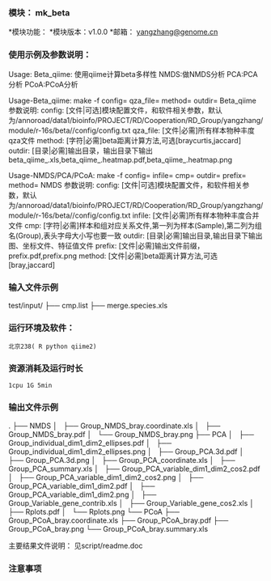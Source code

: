 ### 模块： mk_beta

*模块功能：
*模块版本：v1.0.0
*邮箱： yangzhang@genome.cn

### 使用示例及参数说明：

Usage:
	 Beta_qiime: 使用qiime计算beta多样性
	 NMDS:做NMDS分析
	 PCA:PCA分析
	 PCoA:PCoA分析

 Usage-Beta_qiime:
	 make -f config= qza_file= method= outdir= Beta_qiime
	参数说明:
	 config: [文件|可选]模块配置文件，和软件相关参数，默认为/annoroad/data1/bioinfo/PROJECT/RD/Cooperation/RD_Group/yangzhang/module/r-16s/beta//config/config.txt 
	 qza_file: [文件|必需]所有样本物种丰度qza文件
	 method: [字符|必需]beta距离计算方法,可选[braycurtis,jaccard]
	 outdir: [目录|必需]输出目录，输出目录下输出 beta_qiime_.xls,beta_qiime_.heatmap.pdf,beta_qiime_.heatmap.png

Usage-NMDS/PCA/PCoA:
	 make -f config= infile= cmp= outdir= prefix= method= NMDS
	参数说明:
	 config: [文件|可选]模块配置文件，和软件相关参数，默认为/annoroad/data1/bioinfo/PROJECT/RD/Cooperation/RD_Group/yangzhang/module/r-16s/beta//config/config.txt 
	 infile: [文件|必需]所有样本物种丰度合并文件
	 cmp: [字符|必需]样本和组对应关系文件,第一列为样本(Sample),第二列为组名(Group),表头字母大小写也要一致
	 outdir: [目录|必需]输出目录,输出目录下输出图、坐标文件、特征值文件
	 prefix: [文件|必需]输出文件前缀，prefix.pdf,prefix.png
	 method: [文件|必需]beta距离计算方法,可选[bray,jaccard]

### 输入文件示例

test/input/
├── cmp.list
├── merge.species.xls

### 运行环境及软件：
	北京238( R python qiime2)

### 资源消耗及运行时长
	1cpu 1G 5min

### 输出文件示例
.
├── NMDS
│   ├── Group_NMDS_bray.coordinate.xls
│   ├── Group_NMDS_bray.pdf
│   └── Group_NMDS_bray.png
├── PCA
│   ├── Group_individual_dim1_dim2_ellipses.pdf
│   ├── Group_individual_dim1_dim2_ellipses.png
│   ├── Group_PCA.3d.pdf
│   ├── Group_PCA.3d.png
│   ├── Group_PCA_coordinate.xls
│   ├── Group_PCA_summary.xls
│   ├── Group_PCA_variable_dim1_dim2_cos2.pdf
│   ├── Group_PCA_variable_dim1_dim2_cos2.png
│   ├── Group_PCA_variable_dim1_dim2.pdf
│   ├── Group_PCA_variable_dim1_dim2.png
│   ├── Group_Variable_gene_contrib.xls
│   ├── Group_Variable_gene_cos2.xls
│   ├── Rplots.pdf
│   └── Rplots.png
└── PCoA
    ├── Group_PCoA_bray.coordinate.xls
    ├── Group_PCoA_bray.pdf
    ├── Group_PCoA_bray.png
    └── Group_PCoA_bray.summary.xls

主要结果文件说明：
见script/readme.doc
### 注意事项
